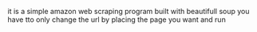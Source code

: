 it is a simple amazon web scraping program built with beautifull soup you have tto only change the url by placing the page you want and run
